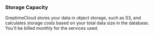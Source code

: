 ### Storage Capacity

GreptimeCloud stores your data in object storage, such as S3, and calculates storage costs based on your total data size in the database. You'll be billed monthly for the services used.
